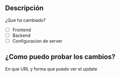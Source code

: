 ## Descripción
¿Que ha cambiado?

- [ ] Frontend
- [ ] Backend
- [ ] Configuracion de server

## ¿Como puedo probar los cambios?
En que URL y forma que puedo ver el update

